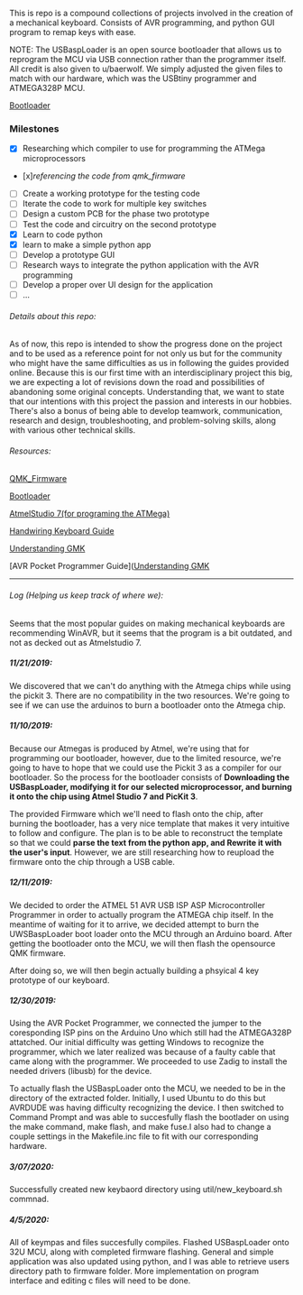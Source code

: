 
This is repo is a compound collections of projects involved in the creation of a mechanical keyboard. Consists of AVR programming, and python GUI program to remap keys with ease.

NOTE: The USBaspLoader is an open source bootloader that allows us to reprogram the MCU via USB connection rather than the programmer itself. All credit is also given to u/baerwolf. We simply adjusted the given files to match with our hardware, which was the USBtiny programmer and ATMEGA328P MCU. 

[Bootloader](https://github.com/hsgw/USBaspLoader/tree/plaid)

### Milestones

- [x] Researching which compiler to use for programming the ATMega microprocessors

- [x]_referencing the code from qmk_firmware_
- [ ] Create a working prototype for the testing code
- [ ] Iterate the code to work for multiple key switches
- [ ] Design a custom PCB for the phase two prototype
- [ ] Test the code and circuitry on the second prototype
- [x] Learn to code python
- [x] learn to make a simple python app
- [ ] Develop a prototype GUI
- [ ] Research ways to integrate the python application with the AVR programming
- [ ] Develop a proper over UI design for the application
- [ ] ...

###### Details about this repo:
As of now, this repo is intended to show the progress done on the project and to be used as a reference point for not only us but for the community who might have the same difficulties as us in following the guides provided online. Because this is our first time with an interdisciplinary project this big, we are expecting a lot of revisions down the road and possibilities of abandoning some original concepts. Understanding that, we want to state that our intentions with this project the passion and interests in our hobbies. There's also a bonus of being able to develop teamwork, communication, research and design, troubleshooting, and problem-solving skills, along with various other technical skills.

###### Resources:
[QMK_Firmware](https://github.com/qmk/qmk_firmware)

[Bootloader](https://github.com/hsgw/USBaspLoader/tree/plaid)

[AtmelStudio 7(for programing the ATMega)](https://www.microchip.com/mplab/avr-support/atmel-studio-7)
 
[Handwiring Keyboard Guide](https://beta.docs.qmk.fm/for-makers-and-modders/hand_wire)

[Understanding GMK](https://beta.docs.qmk.fm/for-a-deeper-understanding/understanding_qmk)

[AVR Pocket Programmer Guide]([Understanding GMK](https://beta.docs.qmk.fm/for-a-deeper-understanding/understanding_qmk)

---

###### Log (Helping us keep track of where we):
Seems that the most popular guides on making mechanical keyboards are recommending WinAVR, but it seems that the program is a bit outdated, and not as decked out as Atmelstudio 7. 
##### 11/21/2019:
We discovered that we can't do anything with the Atmega chips while using the pickit 3. There are no compatibility in the two resources. We're going to see if we can use the arduinos to burn a bootloader onto the Atmega chip.
##### 11/10/2019:
Because our Atmegas is produced by Atmel, we're using that for programming our bootloader, however, due to the limited resource, we're going to have to hope that we could use the Pickit 3 as a compiler for our bootloader. So the process for the bootloader consists of **Downloading the USBaspLoader, modifying it for our selected microprocessor, and burning it onto the chip using Atmel Studio 7 and PicKit 3**.

The provided Firmware which we'll need to flash onto the chip, after burning the bootloader, has a very nice template that makes it very intuitive to follow and configure. The plan is to be able to reconstruct the template so that we could **parse the text from the python app, and Rewrite it with the user's input**. However, we are still researching how to reupload the firmware onto the chip through a USB cable.

##### 12/11/2019: 
We decided to order the ATMEL 51 AVR USB ISP ASP Microcontroller Programmer in order to actually program the ATMEGA chip itself. In the meantime of waiting for it to arrive, we decided attempt to burn the UWSBaspLoader boot loader onto the MCU through an Arduino board. After getting the bootloader onto the MCU, we will then flash the opensource QMK firmware.

After doing so, we will then begin actually building a phsyical 4 key prototype of our keyboard.

##### 12/30/2019: 
Using the AVR Pocket Programmer, we connected the jumper to the coresponding ISP pins on the Arduino Uno which still had the ATMEGA328P attatched. Our initial difficulty was getting Windows to recognize the programmer, which we later realized was because of a faulty cable that came along with the programmer. We proceeded to use Zadig to install the needed drivers (libusb) for the device.

To actually flash the USBaspLoader onto the MCU, we needed to be in the directory of the extracted folder. Initially, I used Ubuntu to do this but AVRDUDE was having difficulty recognizing the device. I then switched to Command Prompt and was able to succesfully flash the bootlader on using the make command, make flash, and make fuse.I also had to change a couple settings in the Makefile.inc file to fit with our corresponding hardware.
##### 3/07/2020: 
Successfully created new keybaord directory using util/new_keyboard.sh commnad.
##### 4/5/2020: 
All of keympas and files succesfully compiles. Flashed USBaspLoader onto 32U MCU, along with completed firmware flashing. 
General and simple application was also updated using python, and I was able to retrieve users directory path to firmware folder. More implementation on program interface and editing c files will need to be done.  
